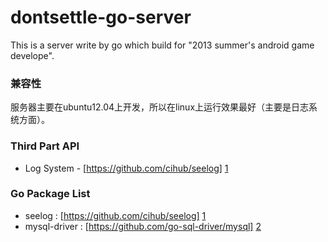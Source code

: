 dontsettle-go-server
====================

This is a server write by go which build for "2013 summer's android game develope".

### 兼容性
服务器主要在ubuntu12.04上开发，所以在linux上运行效果最好（主要是日志系统方面）。

### Third Part API

* Log System - [https://github.com/cihub/seelog] [1]

### Go Package List

* seelog		: [https://github.com/cihub/seelog] [1]
* mysql-driver	: [https://github.com/go-sql-driver/mysql] [2]


[1]: https://github.com/cihub/seelog "seelog"
[2]: https://github.com/go-sql-driver/mysql "mysql"
